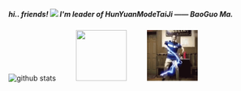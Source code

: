 ##### hi.. friends! <img src="https://media.giphy.com/media/hvRJCLFzcasrR4ia7z/giphy.gif" width="25px"> I'm leader of HunYuanModeTaiJi —— BaoGuo Ma.
![github stats](https://github-readme-stats.vercel.app/api?username=Kingbultsea&show_icons=true&hide_rank=true&hide_border=true)<img src="https://github.com/Kingbultsea/Kingbultsea/blob/master/mbg.gif" style="margin-left: 40px" width = "100" height = "100" alt=""/><img src="https://github.com/Kingbultsea/Kingbultsea/blob/master/sdb.gif" style="margin-left: 40px" width = "100" height = "100" alt=""/>
